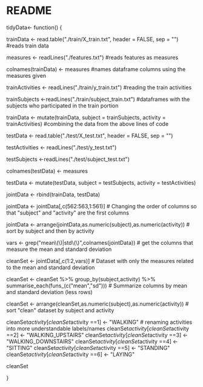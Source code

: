 # README

tidyData<- function() {
 
  
  trainData <- read.table("./train/X_train.txt", header = FALSE, sep = "")  #reads train data
 
  measures <- readLines("./features.txt")  #reads features as measures
 
  colnames(trainData) <- measures  #names dataframe columns using the measures given
 
  trainActivities <- readLines("./train/y_train.txt")  #reading the train activities
 
  trainSubjects <-readLines("./train/subject_train.txt")  #dataframes with the subjects who participated in the train portion
 
  trainData <- mutate(trainData, subject = trainSubjects, activity = trainActivities)  #combining the data from the above lines of code
 
  
  testData <- read.table("./test/X_test.txt", header = FALSE, sep = "")
 
  
  testActivities <- readLines("./test/y_test.txt")
  
  testSubjects <-readLines("./test/subject_test.txt")
 
  colnames(testData) <- measures
 
  testData <- mutate(testData, subject = testSubjects, activity = testActivities)
 
  jointData <- rbind(trainData, testData)
 
  jointData <- jointData[,c(562:563,1:561)]  # Changing the order of columns so that "subject" and "activity" are the first columns
 
  jointData <- arrange(jointData,as.numeric(subject),as.numeric(activity)) # sort by subject and then by activity
 
  vars <- grep("mean\\(\\)|std\\(\\)",colnames(jointData))  # get the columns that measure the mean and standard deviation
 
  cleanSet <- jointData[,c(1:2,vars)]  # Dataset with only the measures related to the mean and standard deviation
 
  cleanSet <- cleanSet %>% group_by(subject,activity) %>% summarise_each(funs_(c("mean","sd")))  # Summarize columns by mean and standard deviation (less rows)
 
   cleanSet <- arrange(cleanSet,as.numeric(subject),as.numeric(activity)) # sort "clean" dataset by subject and activity
 
   cleanSet$activity[cleanSet$activity ==1] <- "WALKING"  # renaming activities into more understandable labels/names
   cleanSet$activity[cleanSet$activity ==2] <- "WALKING_UPSTAIRS"
   cleanSet$activity[cleanSet$activity ==3] <- "WALKING_DOWNSTAIRS"
   cleanSet$activity[cleanSet$activity ==4] <- "SITTING"
   cleanSet$activity[cleanSet$activity ==5] <- "STANDING"
   cleanSet$activity[cleanSet$activity ==6] <- "LAYING"
 
  
  
  cleanSet
 
 
 
  
}
